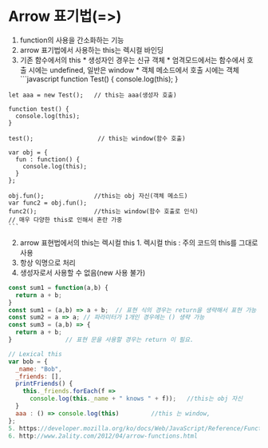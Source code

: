 # Arrow 표기법(=>)

1. function의 사용을 간소화하는 기능
2. arrow 표기법에서 사용하는 this는 렉시컬 바인딩
  1. 기존 함수에서의 this
    * 생성자인 경우는 신규 객체
    * 엄격모드에서는 함수에서 호출 시에는 undefined, 일반은 window
    * 객체 메소드에서 호출 시에는 객체
    ```javascript
    function Test() {
      console.log(this);
    }
  
    let aaa = new Test();   // this는 aaa(생성자 호출)
  
    function test() {
      console.log(this);
    }
  
    test();                  // this는 window(함수 호출)
    
    var obj = {
      fun : function() {
        console.log(this);
      }
    };
    
    obj.fun();              //this는 obj 자신(객체 메소드)
    var func2 = obj.fun();
    func2();                //this는 window(함수 호출로 인식)
    // 매우 다양한 this로 인해서 혼란 가중
    ```
  2. arrow 표현법에서의 this는 렉시컬 this
    1. 렉시컬 this : 주의 코드의 this를 그대로 사용 
3. 항상 익명으로 처리
4. 생성자로서 사용할 수 없음(new 사용 불가)
  ```javascript
  const sum1 = function(a,b) {
    return a + b;
  }
  const sum1 = (a,b) => a + b;  // 표현 식의 경우는 return을 생략해서 표현 가능
  const sum2 = a => a; // 파라미터가 1개인 경우에는 () 생략 가능
  const sum3 = (a,b) => {
    return a + b;
  }               // 표현 문을 사용할 경우는 return 이 필요.
  
  // Lexical this
  var bob = {
    _name: "Bob",
    _friends: [],
    printFriends() {
      this._friends.forEach(f =>
        console.log(this._name + " knows " + f));   //this는 obj 자신
    }
    aaa : () => console.log(this)         //this 는 window,     
  };
 5. https://developer.mozilla.org/ko/docs/Web/JavaScript/Reference/Functions/%EC%95%A0%EB%A1%9C%EC%9A%B0_%ED%8E%91%EC%85%98
 6. http://www.2ality.com/2012/04/arrow-functions.html 
 
 
  
 
  
  ```
